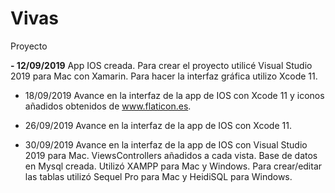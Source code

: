 # Vivas
Proyecto

<b>- 12/09/2019</b>
App IOS creada. Para crear el proyecto utilicé Visual Studio 2019 para Mac con Xamarin. Para hacer la interfaz gráfica utilizo Xcode 11.

- 18/09/2019
Avance en la interfaz de la app de IOS con Xcode 11 y iconos añadidos obtenidos de www.flaticon.es.

- 26/09/2019
Avance en la interfaz de la app de IOS con Xcode 11.

- 30/09/2019
Avance en la interfaz de la app de IOS con Visual Studio 2019 para Mac. ViewsControllers añadidos a cada vista.
Base de datos en Mysql creada. Utilizó XAMPP para Mac y Windows. Para crear/editar las tablas utilizó Sequel Pro para Mac y HeidiSQL para Windows.
